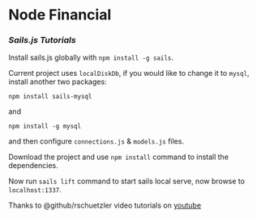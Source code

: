 # Node Financial
### _Sails.js Tutorials_

Install sails.js globally with `npm install -g sails`.

Current project uses `localDiskDb`, if you would like to change it to `mysql`, install another two packages:

`npm install sails-mysql`

and

`npm install -g mysql`

and then configure `connections.js` & `models.js` files.

Download the project and
use `npm install`  command to install the dependencies.

Now run `sails lift` command to start sails local serve, now browse to `localhost:1337`.

Thanks to @github/rschuetzler video tutorials on [youtube](https://www.youtube.com/playlist?list=PLF8BRFFRWv9VkafkA4JtgY0I5NIzX2ZI9)

